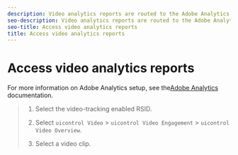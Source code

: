 ```yaml
---
description: Video analytics reports are routed to the Adobe Analytics reporting platforms.
seo-description: Video analytics reports are routed to the Adobe Analytics reporting platforms.
seo-title: Access video analytics reports
title: Access video analytics reports
---
```


# Access video analytics reports

For more information on Adobe Analytics setup, see the[Adobe Analytics](http://microsite.omniture.com/t2/help/en_US/reference/) documentation.
>1. Select the video-tracking enabled RSID.
>   
>1. Select `uicontrol Video` &gt; `uicontrol Video Engagement` &gt; `uicontrol Video Overview`.
>   
>1. Select a video clip.
>   
>   
